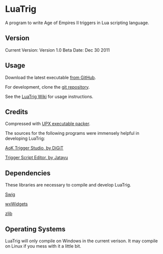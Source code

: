 LuaTrig
=======

A program to write Age of Empires II triggers in Lua scripting language.

Version
-------

Current Version: Version 1.0 Beta
Date: Dec 30 2011

Usage
-----

Download the latest executable [from GitHub](https://github.com/andy-joslin/LuaTrig/downloads).

For development, clone the [git repository](https://github.com/andy-joslin/LuaTrig/).

See the [LuaTrig Wiki](https://github.com/andy-joslin/LuaTrig/wiki) for usage instructions.

Credits
-------

Compressed with [UPX executable packer](http://upx.sourceforge.net/).


The sources for the following programs were immensely helpful in developing LuaTrig:

[AoK Trigger Studio, by DiGiT](http://sourceforge.net/projects/aokts/)

[Trigger Script Editor, by Jatayu](http://aok.heavengames.com/blacksmith/showfile.php?fileid=10278)

Dependencies
------------

These libraries are necessary to compile and develop LuaTrig.

[Swig](http://www.swig.org/)

[wxWidgets](http://wxwidgets.org/)

[zlib](http://zlib.net/)

Operating Systems
-----------------

LuaTrig will only compile on Windows in the current verison.  It may compile on Linux if you mess with it a little bit.